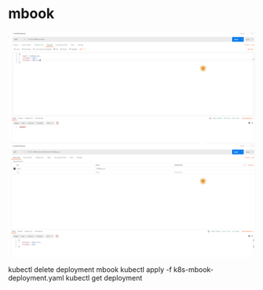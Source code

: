 # mbook


![edit.png](pic%2Fedit.png)
![profile.png](pic%2Fprofile.png)

kubectl delete deployment mbook
kubectl apply -f k8s-mbook-deployment.yaml
kubectl get deployment